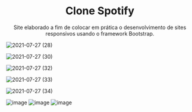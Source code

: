 <h1 align="center">Clone Spotify </h1>
<p align="center">Site elaborado a fim de colocar em prática o desenvolvimento de sites responsivos usando o framework Bootstrap.</p> 

![2021-07-27 (28)](https://user-images.githubusercontent.com/81213149/127328903-e85c65f2-a19d-4528-87d7-6298eb208bb0.png)

![2021-07-27 (30)](https://user-images.githubusercontent.com/81213149/127328908-b5d4b975-2dd3-4c54-83e9-d60c3e0e54bc.png)

![2021-07-27 (32)](https://user-images.githubusercontent.com/81213149/127328915-8ed1b705-e482-46f0-9130-01e9c98de35e.png)

![2021-07-27 (33)](https://user-images.githubusercontent.com/81213149/127328917-be831fa8-c647-46e6-9f2e-288927b299ed.png)

![2021-07-27 (34)](https://user-images.githubusercontent.com/81213149/127328922-c645afa4-9842-41a3-ae4f-19018f64c122.png)

![image](https://img.shields.io/badge/HTML5-E34F26?style=for-the-badge&logo=html5&logoColor=white)
![image](https://img.shields.io/badge/CSS3-1572B6?style=for-the-badge&logo=css3&logoColor=white)
![image](https://img.shields.io/badge/Bootstrap-563D7C?style=for-the-badge&logo=bootstrap&logoColor=white)

